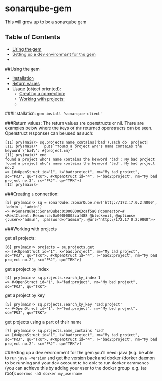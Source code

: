 # sonarqube-gem
This will grow up to be a sonarqube gem

## Table of Contents
 - [Using the gem](#usage)
 - [Setting up a dev environment for the gem](#gemdev)
 - 
 
##Using the gem
 - [Installation](#installation)
 - [Return values](#retval)
 - Usage (object oriented):
   - [Creating a connection:](#createooconn)
   - [Working with projects:](#workingwithooprojects)
   - 
   
###Installation:
```gem install 'sonarqube-client'```

###Return values:
The return values are openstructs or nil. There are examples below where the keys of the returned openstructs can be seen. Openstruct responses can be used as such:
```
[11] pry(main)> sq.projects.name_contains('bad').each do |project|
[11] pry(main)*   puts "found a project who's name contains the keyword \'bad\': #{project.nm}"
[11] pry(main)* end  
found a project who's name contains the keyword 'bad': My bad project
found a project who's name contains the keyword 'bad': My bad project no.2
=> [#<OpenStruct id="1", k="bad:project", nm="My bad project", sc="PRJ", qu="TRK">, #<OpenStruct id="4", k="bad2:project", nm="My bad project no.2", sc="PRJ", qu="TRK">]
[12] pry(main)> 
```

###Creating a connection:
```
[5] pry(main)> sq = SonarQube::SonarQube.new('http://172.17.0.2:9000', 'admin', 'admin')
=> #<SonarQube::SonarQube:0x00000003caf5a0 @connector=#<RestClient::Resource:0x00000003caf488 @block=nil, @options={:user=>"admin", :password=>"admin"}, @url="http://172.17.0.2:9000">>
```
###Working with projects

get all projects:
```
[6] pry(main)> projects = sq.projects.get
=> [#<OpenStruct id="1", k="bad:project", nm="My bad project", sc="PRJ", qu="TRK">, #<OpenStruct id="4", k="bad2:project", nm="My bad project no.2", sc="PRJ", qu="TRK">]
```
get a project by index
```
[4] pry(main)> sq.projects.search_by_index 1
=> #<OpenStruct id="1", k="bad:project", nm="My bad project", sc="PRJ", qu="TRK">
```
get a project by key
```
[5] pry(main)> sq.projects.search_by_key 'bad:project'
=> #<OpenStruct id="1", k="bad:project", nm="My bad project", sc="PRJ", qu="TRK">
```
get projects using a part of their name
```
[7] pry(main)> sq.projects.name_contains 'bad'
=> [#<OpenStruct id="1", k="bad:project", nm="My bad project", sc="PRJ", qu="TRK">, #<OpenStruct id="4", k="bad2:project", nm="My bad project no.2", sc="PRJ", qu="TRK">]
```

##Setting up a dev environment for the gem
you'll need: java (e.g. be able to run ```java -version``` and get the version back and docker (docker daemon to be running and your dev account to be able to run docker commands (you can achieve this by adding your user to the docker group, e.g. (as root): ```usermod -aG docker my_username```

